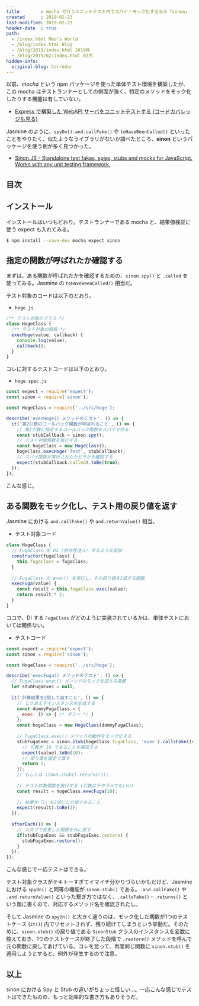 ```yaml
---
title        : mocha で行うユニットテスト内でスパイ・モック化するなら「sinon」
created      : 2019-02-23
last-modified: 2019-02-23
header-date  : true
path:
  - /index.html Neo's World
  - /blog/index.html Blog
  - /blog/2019/index.html 2019年
  - /blog/2019/02/index.html 02月
hidden-info:
  original-blog: Corredor
---
```


以前、_mocha_ という npm パッケージを使った単体テスト環境を構築したが、この mocha はテストランナーとしての側面が強く、特定のメソッドをモック化したりする機能は有していない。

- [Express で構築した WebAPI サーバをユニットテストする (コードカバレッジも見る)](/blog/2019/02/07-01.html)

Jasmine のように、`spyOn().and.callFake()` や `toHaveBeenCalled()` といったことをやりたく、似たようなライブラリがないか調べたところ、__sinon__ というパッケージを使う例が多く見つかった。

- [Sinon.JS - Standalone test fakes, spies, stubs and mocks for JavaScript. Works with any unit testing framework.](https://sinonjs.org/)

## 目次

## インストール

インストールはいつもどおり。テストランナーである mocha と、結果値検証に使う expect も入れてみる。

```bash
$ npm install --save-dev mocha expect sinon
```

## 指定の関数が呼ばれたか確認する

まずは、ある関数が呼ばれたかを確認するための、`sinon.spy()` と `.called` を使ってみる。Jasmine の `toHaveBeenCalled()` 相当だ。

テスト対象のコードは以下のとおり。

- `hoge.js`

```javascript
/** テスト対象のクラス */
class HogeClass {
  /** テスト対象の関数 */
  execHoge(value, callback) {
    console.log(value);
    callback();
  }
}
```

コレに対するテストコードは以下のとおり。

- `hoge.spec.js`

```javascript
const expect = require('expect');
const sinon = require('sinon');

const HogeClass = require('../src/hoge');

describe('execHoge() メソッドのテスト', () => {
  it('第2引数のコールバック関数が呼ばれること', () => {
    // 第2引数に指定するコールバック関数をスパイで作る
    const stubCallback = sinon.spy();
    // テスト対象関数を実行する
    const hogeClass = new HogeClass();
    hogeClass.execHoge('Test', stubCallback);
    // スパイ関数が実行されたかどうかを確認する
    expect(stubCallback.called).toBe(true);
  });
});
```

こんな感じ。

## ある関数をモック化し、テスト用の戻り値を返す

Jasmine における `and.callFake()` や `and.returnValue()` 相当。

- テスト対象コード

```javascript
class HogeClass {
  // FugaClass を DI (依存性注入) するような実装
  constructor(fugaClass) {
    this.fugaClass = fugaClass;
  }
  
  // FugaClass の exec() を実行し、その戻り値を2倍する関数
  execFuga(value) {
    const result = this.fugaClass.exec(value);
    return result * 2;
  }
}
```

ココで、DI する `FugaClass` がどのように実装されているかは、単体テストにおいては関係ない。

- テストコード

```javascript
const expect = require('expect');
const sinon = require('sinon');

const HogeClass = require('../src/hoge');

describe('execFuga() メソッドのテスト', () => {
  // FugaClass.exec() メソッドのモックを控える変数
  let stubFugaExec = null;
  
  it('計算結果を2倍して返すこと', () => {
    // とりあえずインスタンスを生成する
    const dummyFugaClass = {
      exec: () => { /* ダミー */ }
    };
    const hogeClass = new HogeClass(dummyFugaClass);
    
    // FugaClass.exec() メソッドの動作をモック化する
    stubFugaExec = sinon.stub(hogeClass.fugaClass, 'exec').callsFake((value) => {
      // 引数が 10 であることを確認する
      expect(value).toBe(10);
      // 戻り値を固定で渡す
      return 1;
    });
    // もしくは sinon.stub().returns(1);
    
    // テスト対象関数を実行する (引数はデタラメでもいい)
    const result = hogeClass.execFuga(10);
    
    // 結果が「1」を2倍にした値であること
    expect(result).toBe(2);
  });
  
  afterEach(() => {
    // スタブで変更した関数を元に戻す
    if(stubFugaExec && stubFugaExec.restore) {
      stubFugaExec.restore();
    }
  });
});
```

こんな感じで一応テストはできる。

テスト対象クラスがテキトーすぎてイマイチ分かりづらいかもだけど、Jasmine における `spyOn()` と同等の機能が `sinon.stub()` である。`.and.callFake()` や `.and.returnValue()` といった繋ぎ方ではなく、`.callsFake()`・`.returns()` という風に書くので、対応するメソッド名を確認されたし。

そして Jasmine の `spyOn()` と大きく違うのは、モック化した関数が1つのテストケース (`it()`) 内でリセットされず、残り続けてしまうという挙動だ。そのために、`sinon.stub()` の戻り値である `SinonStub` クラスのインスタンスを変数に控えておき、1つのテストケースが終了した段階で _`.restore()`_ メソッドを呼んで元の関数に戻してあげている。コレを怠って、再度同じ関数に `sinon.stub()` を適用しようとすると、例外が発生するので注意。

## 以上

sinon における Spy と Stub の違いがちょっと怪しい…。一応こんな感じでテストはできたものの、もっと効率的な書き方もありそうだ。
